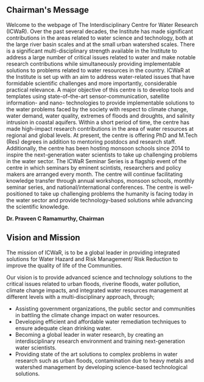 
## Chairman's Message

Welcome to the webpage of The Interdisciplinary Centre for Water Research (ICWaR). Over the past several decades, the Institute has made significant contributions in the areas related to water science and technology, both at the large river basin scales and at the small urban watershed scales. There is a significant multi-disciplinary strength available in the Institute to address a large number of critical issues related to water and make notable research contributions while simultaneously providing implementable solutions to problems related to water resources in the country. ICWaR at the Institute is set up with an aim to address water-related issues that have formidable scientific challenges and more importantly, considerable practical relevance.  A major objective of this centre is to develop tools and templates using state-of–the-art sensor-communication, satellite information- and nano- technologies to provide implementable solutions to the water problems faced by the society with respect to climate change, water demand, water quality, extremes of floods and droughts, and salinity intrusion in coastal aquifers. Within a short period of time, the centre has made high-impact research contributions in the area of water resources at regional and global levels. At present, the centre is offering PhD and M.Tech (Res) degrees in addition to mentoring postdocs and research staff. Additionally, the centre has been hosting monsoon schools since 2014 to inspire the next-generation water scientists to take up challenging problems in the water sector. The ICWaR Seminar Series is a flagship event of the centre in which seminars by eminent scintists, researchers and policy makers are arranged every month. The centre will continue facilitating knowledge transfer through annual workshops, monsoon schools, monthly seminar series, and national/international conferences.   The centre is well-positioned to take up challenging problems the humanity is facing today in the water sector and provide technology-based solutions while advancing the scientific knowledge.

**Dr. Praveen C Ramamurthy, Chairman**

## Vision and Mission

The mission of ICWaR, is to be a global leader in providing integrated solutions for Water Hazard and Risk Management/ Risk Reduction to improve the quality of life of the Communities.

Our vision is to provide advanced science and technology solutions to the critical issues related to urban floods, riverine floods, water pollution, climate change impacts, and integrated water resources management at different levels with a multi-disciplinary approach, through;

* Assisting government organizations, the public sector and communities in battling the climate change impact on water resources.
* Developing efficient and affordable water remediation techniques to ensure adequate clean drinking water.
* Becoming a global leader in water research, by creating an interdisciplinary research environment and training next-generation water scientists.
* Providing state of the art solutions to complex problems in water research such as urban floods, contamination due to heavy metals and watershed management by developing science-based technological solutions.

